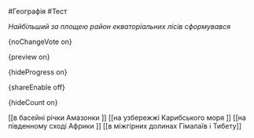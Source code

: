 #Географія #Тест

*Найбільший за площею район екваторіальних лісів сформувався*

{noChangeVote on}

{preview on}

{hideProgress on}

{shareEnable off}

{hideCount on}

[[в басейні річки Амазонки ]]
[[на узбережжі Карибського моря ]]
[[на південному сході Африки ]]
[[в міжгірних долинах Гімалаїв і Тибету]]
